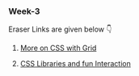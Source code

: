 ### Week-3

Eraser Links are given below 👇

1. [More on CSS with Grid](https://app.eraser.io/workspace/pjz1SKuhQJ43kxOr63Hr)

2. [CSS Libraries and fun Interaction](https://app.eraser.io/workspace/aqaTC9ma4qmZ9CDuSriU) 